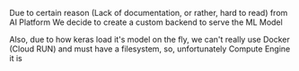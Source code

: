 Due to certain reason (Lack of documentation, or rather, hard to read) from AI Platform
We decide to create a custom backend to serve the ML Model

Also, due to how keras load it's model on the fly, we can't really use Docker (Cloud RUN) 
and must have a filesystem, so, unfortunately Compute Engine it is